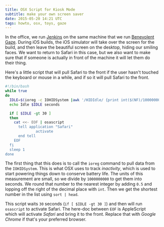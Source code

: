 ```yaml
---
title: OSX Script for Kiosk Mode
subtitle: make your own screen saver
date: 2015-05-20 14:21 UTC
tags: howto, osx, toys, gaze
---
```


In the office, we run [Jenkins](http://jenkins-ci.org) on the same machine that we run [Benevolent Gaze](http://gaze.happyfuncorp.com).  During iOS builds, the iOS simulator will take over the screen for the build, and then leave the beautiful screen on the desktop, hiding our smiling faces.  We want to return to Safari in this case, but we also want to make sure that if someone is actually in front of the machine it will let them do their thing.

Here's a little script that will pull Safari to the front if the user hasn't touched the keyboard or mouse in a while, and if so it will pull Safari to the front.

```bash
#!/bin/bash
while true
do
  IDLE=$(ioreg -c IOHIDSystem |awk '/HIDIdle/ {print int($(NF)/1000000000 + 0.5)}'| sort -n |head -1)
  echo Idle $IDLE seconds

  if [ $IDLE -gt 30 ]
  then
    cat <<- EOF | osascript
      tell application "Safari"
              activate
      end tell
    EOF
  fi
  sleep 1
done
```

The first thing that this does is to call the `ioreg` command to pull data from the `IOHIDSystem`.  This is what OSX uses to track _inactivity_, which is used to start powering things down to conserve battery life.  The units of this measurement are small, so we divide by `1000000000` to get them into seconds.  We round that number to the nearest integer by adding `0.5` and lopping off the right of the decimal place with `int`.  Then we get the shortest number in the list using `sort | head`.

This script waits `30` seconds (`if [ $IDLE -gt 30 ]`) and then will run `osascript` to activate Safari.  The here-doc between `EOF` is AppleScript which will activate _Safari_ and bring it to the front.  Replace that with _Google Chrome_ if that's your preferred browser.
